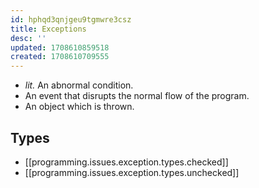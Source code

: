 ```yaml
---
id: hphqd3qnjgeu9tgmwre3csz
title: Exceptions
desc: ''
updated: 1708610859518
created: 1708610709555
---
```


- *lit.* An abnormal condition.
- An event that disrupts the normal flow of the program.
- An object which is thrown.

## Types

- [[programming.issues.exception.types.checked]]
- [[programming.issues.exception.types.unchecked]]
